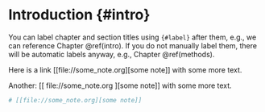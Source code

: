 # Introduction {#intro}

You can label chapter and section titles using `{#label}` after them, e.g., we can reference Chapter \@ref(intro). If you do not manually label them, there will be automatic labels anyway, e.g., Chapter \@ref(methods).


Here is a link [[file://some_note.org][some note]] with some more text.

Another: [[ file://some_note.org ][some note]] with some more text.

```r
# [[file://some_note.org][some note]]
```
